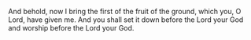 And behold, now I bring the first of the fruit of the ground, which you, O Lord, have given me. And you shall set it down before the Lord your God and worship before the Lord your God.
